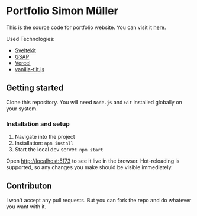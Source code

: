 # Portfolio Simon Müller

This is the source code for portfolio website.
You can visit it [here](https://seimon.ch).

Used Technologies:
- [Sveltekit](https://kit.svelte.dev)
- [GSAP](https://greensock.com/gsap/)
- [Vercel](https://vercel.com)
- [vanilla-tilt.js](https://github.com/micku7zu/vanilla-tilt.js)

## Getting started
Clone this repository. You will need `Node.js` and `Git` installed globally on your system.

### Installation and setup

1. Navigate into the project
2. Installation: `npm install`
3. Start the local dev server: `npm start`

Open [http://localhost:5173](http://localhost:5173/) to see it live in the browser. Hot-reloading is supported, so any changes you make should be visible immediately.

## Contributon
I won't accept any pull requests. But you can fork the repo and do whatever you want with it.

